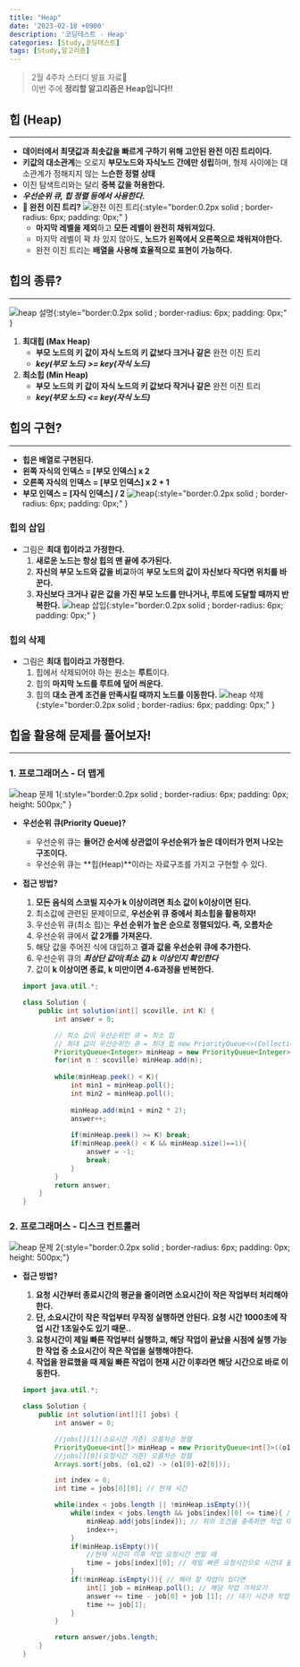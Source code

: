 ```yaml
---
title: "Heap"
date: '2023-02-18 +0900'
description: '코딩테스트 - Heap'
categories: [Study,코딩테스트]
tags: [Study,알고리즘]
---
```


> 2월 4주차 스터디 발표 자료📖                                    
> 이번 주에 **정리할 알고리즘은 Heap입니다!!**

## **힙 (Heap)** ##
---
- **데이터에서 최댓값과 최솟값을 빠르게 구하기 위해 고안된 완전 이진 트리이다.**
- **키값의 대소관계**는 오로지 **부모노드와 자식노드 간에만 성립**하며, 형제 사이에는 대소관계가 정해지지 않는 **느슨한 정렬 상태**
- 이진 탐색트리와는 달리 **중복 값을 허용한다.**
- ***우선순위 큐, 힙 정렬 등에서 사용한다.***
- **🤔 완전 이진 트리?**
    ![완전 이진 트리](/assets/img/binary.jpg){:style="border:0.2px solid ; border-radius: 6px; padding: 0px;" }
    - **마지막 레벨을 제외**하고 **모든 레벨이 완전히 채워져있다.**
    - 마지막 레벨이 꽉 차 있지 않아도, **노드가 왼쪽에서 오른쪽으로 채워져야한다.**
    - 완전 이진 트리는 **배열을 사용해 효율적으로 표현이 가능하다.**

## **힙의 종류?** ##
---
![heap 설명](/assets/img/heap2.jpg){:style="border:0.2px solid ; border-radius: 6px; padding: 0px;" }
1. **최대힙 (Max Heap)**
    - **부모 노드의 키 값이 자식 노드의 키 값보다 크거나 같은** 완전 이진 트리
    - ***key(부모 노드) >= key(자식 노드)***
2. **최소힙 (Min Heap)**
    - **부모 노드의 키 값이 자식 노드의 키 값보다 작거나 같은** 완전 이진 트리
    - ***key(부모 노드) <= key(자식 노드)***

## **힙의 구현?** ##
---
- **힙은 배열로 구현된다.**
- **왼쪽 자식의 인덱스 = [부모 인덱스] x 2**
- **오른쪽 자식의 인덱스 = [부모 인덱스] x 2 + 1**
- **부모 인덱스 = [자식 인덱스] / 2**
![heap](/assets/img/heap-array.jpg){:style="border:0.2px solid ; border-radius: 6px; padding: 0px;" }

### **힙의 삽입** ###
- 그림은 **최대 힙이라고 가정한다.**
    1. **새로운 노드는 항상 힙의 맨 끝에 추가된다.**
    2. **자신의 부모 노드와 값을 비교**하여 **부모 노드의 값이 자신보다 작다면 위치를 바꾼다.**
    3. **자신보다 크거나 같은 값을 가진 부모 노드를 만나거나, 루트에 도달할 때까지 반복한다.**
![heap 삽입](/assets/img/heap-insert.jpg){:style="border:0.2px solid ; border-radius: 6px; padding: 0px;" }

### **힙의 삭제** ###
- 그림은 **최대 힙이라고 가정한다.**
    1. 힙에서 삭제되어야 하는 원소는 **루트**이다.
    2. 힙의 **마지막 노드를 루트에 덮어 씌운다.**
    3. 힙의 **대소 관계 조건을 만족시킬 때까지 노드를 이동한다.**
![heap 삭제](/assets/img/heap-delete.jpg){:style="border:0.2px solid ; border-radius: 6px; padding: 0px;" }

## **힙을 활용해 문제를 풀어보자!** ##
---
### **1. 프로그래머스 - 더 맵게** ###
![heap 문제 1](/assets/img/prob-heap2.jpg){:style="border:0.2px solid ; border-radius: 6px; padding: 0px; height: 500px;" }
- **우선순위 큐(Priority Queue)?**        
    - 우선순위 큐는 **들어간 순서에 상관없이 우선순위가 높은 데이터가 먼저 나오는 구조이다.**
    - 우선순위 큐는 **힙(Heap)**이라는 자료구조를 가지고 구현할 수 있다.

- **접근 방법?**
    1. **모든 음식의 스코빌 지수가 k 이상이려면 최소 값이 k이상이면 된다.**
    2. 최소값에 관련된 문제이므로, **우선순위 큐 중에서 최소힙을 활용하자!**
    3. 우선순위 큐(최소 힙)는 **우선 순위가 높은 순으로 정렬되있다. 즉, 오름차순**
    4. 우선순위 큐에서 **값 2개를 가져온다.**
    5. 해당 값을 주어진 식에 대입하고 **결과 값을 우선순위 큐에 추가한다.**
    6. 우선순위 큐의 ***최상단 값이(최소 값) k 이상인지 확인한다***
    7. 값이 **k 이상이면 종료, k 미만이면 4-6과정을 반복한다.** 

    ```java
    import java.util.*;

    class Solution {
        public int solution(int[] scoville, int K) {
            int answer = 0;

            // 최소 값이 우선순위인 큐 = 최소 힙
            // 최대 값이 우선순위인 큐 = 최대 힙 new PriorityQueue<>(Collections.reverseOrder());
            PriorityQueue<Integer> minHeap = new PriorityQueue<Integer>();
            for(int n : scoville) minHeap.add(n);
            
            while(minHeap.peek() < K){
                int min1 = minHeap.poll();
                int min2 = minHeap.poll();
                
                minHeap.add(min1 + min2 * 2);
                answer++;
                
                if(minHeap.peek() >= K) break;
                if(minHeap.peek() < K && minHeap.size()==1){
                    answer = -1;
                    break;
                }
            }
            return answer;
        }
    }
    ```

### **2. 프로그래머스 - 디스크 컨트롤러** ###
![heap 문제 2](/assets/img/prob-heap.jpg){:style="border:0.2px solid ; border-radius: 6px; padding: 0px; height: 500px;"}
- **접근 방법?**
    1. **요청 시간부터 종료시간의 평균을 줄이려면 소요시간이 작은 작업부터 처리해야한다.**
    2. **단, 소요시간이 작은 작업부터 무작정 실행하면 안된다. 요청 시간 1000초에 작업 시간 1초일수도 있기 때문..**
    3. **요청시간이 제일 빠른 작업부터 실행하고, 해당 작업이 끝났을 시점에 실행 가능한 작업 중 소요시간이 작은 작업을 실행해야한다.**
    4. **작업을 완료했을 때 제일 빠른 작업이 현재 시간 이후라면 해당 시간으로 바로 이동한다.** 
    
    ```java
    import java.util.*;

    class Solution {
        public int solution(int[][] jobs) {
            int answer = 0;

            //jobs[][1](소요시간 기준) 오름차순 정렬
            PriorityQueue<int[]> minHeap = new PriorityQueue<int[]>((o1,o2) -> (o1[1]-o2[1])); 
            //jobs[][0](요청시간 기준) 오름차순 정렬
            Arrays.sort(jobs, (o1,o2) -> (o1[0]-o2[0])); 

            int index = 0;
            int time = jobs[0][0]; // 현재 시간

            while(index < jobs.length || !minHeap.isEmpty()){
                while(index < jobs.length && jobs[index][0] <= time){ // 남아있는 작업이 있어야하며, 요청시간이 현재 시간보다 적어야함
                    minHeap.add(jobs[index]); // 위의 조건을 충족하면 작업 대기
                    index++;
                }
                if(minHeap.isEmpty()){
                    //현재 시간이 이후 작업 요청시간 전일 때
                    time = jobs[index][0]; // 제일 빠른 요청시간으로 시간대 옮기기
                }
                if(!minHeap.isEmpty()){ // 해야 할 작업이 있다면
                    int[] job = minHeap.poll(); // 해당 작업 가져오기
                    answer += time - job[0] + job [1]; // 대기 시간과 작업량 더하기
                    time += job[1];
                }
            }

            return answer/jobs.length;
        }
    }
    ```